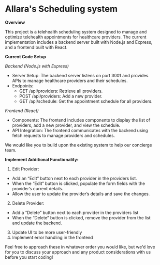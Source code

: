 # Allara's Scheduling system

**Overview**

This project is a telehealth scheduling system designed to manage and optimize telehealth appointments for healthcare providers. The current implementation includes a backend server built with Node.js and Express, and a frontend built with React.

**Current Code Setup**

_Backend (Node.js with Express)_	
- Server Setup: The backend server listens on port 3001 and provides APIs to manage healthcare providers and their schedules.
- Endpoints:
  - GET /api/providers: Retrieve all providers.
  - POST /api/providers: Add a new provider.
  - GET /api/schedule: Get the appointment schedule for all providers.

_Frontend (React)_
- Components: The frontend includes components to display the list of providers, add a new provider, and view the schedule.
- API Integration: The frontend communicates with the backend using fetch requests to manage providers and schedules.

We would like you to build upon the existing system to help our concierge team. 

**Implement Additional Functionality:**

1. Edit Provider:
- Add an “Edit” button next to each provider in the providers list.
- When the “Edit” button is clicked, populate the form fields with the provider’s current details.
- Allow the user to update the provider’s details and save the changes.
2. Delete Provider:
- Add a “Delete” button next to each provider in the providers list
- When the “Delete” button is clicked, remove the provider from the list and update the backend.
3. Update UI to be more user-friendly 
4. Implement error handling in the frontend 

Feel free to approach these in whatever order you would like, but we'd love for you to discuss your approach and any product considerations with us before you start coding!
